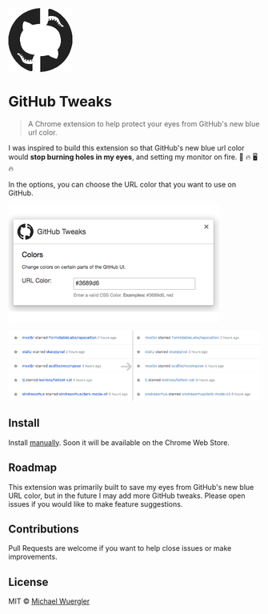 ![](extension/icon.png)

# GitHub Tweaks

> A Chrome extension to help protect your eyes from GitHub's new blue url color.

I was inspired to build this extension so that GitHub's new blue url color would
**stop burning holes in my eyes**, and setting my monitor on fire. :eyes: :fire: :desktop_computer: :fire:

In the options, you can choose the URL color that you want to use on GitHub.

![](options-screenshot.png)

![](before-after.png)

## Install

Install [manually](http://superuser.com/a/247654/6877). Soon it will be available
on the Chrome Web Store.

## Roadmap

This extension was primarily built to save my eyes from GitHub's new blue URL color,
but in the future I may add more GitHub tweaks. Please open issues if you would
like to make feature suggestions.

## Contributions

Pull Requests are welcome if you want to help close issues or make improvements.

## License

MIT © [Michael Wuergler](http://numetriclabs.com)
